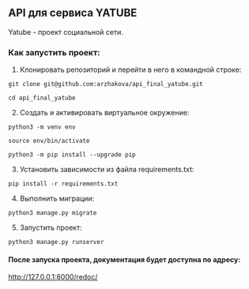 ## API для сервиса YATUBE
Yatube - проект социальной сети.
### Как запустить проект:
1. Клонировать репозиторий и перейти в него в командной строке:

```
git clone git@github.com:arzhakova/api_final_yatube.git
```

```
cd api_final_yatube
```

2. Создать и активировать виртуальное окружение:

```
python3 -m venv env
```

```
source env/bin/activate
```

```
python3 -m pip install --upgrade pip
```

3. Установить зависимости из файла requirements.txt:

```
pip install -r requirements.txt
```

4. Выполнить миграции:

```
python3 manage.py migrate
```

5. Запустить проект:

```
python3 manage.py runserver
```

#### После запуска проекта, документация будет доступна по адресу:
http://127.0.0.1:8000/redoc/
